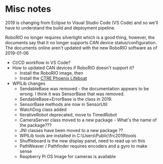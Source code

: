 # Misc notes

2019 is changing from Eclipse to Visual Studio Code (VS Code) and so
we'll have to understand the build and deployment pipeline.

RoboRIO no longer requires silverlight which is a good thing, however,
the documents say that it no longer supports CAN device
status/configuration. The documents online aren't updated with the new
RoboRIO software as of 2019-01-06

* CI/CD workflow in VS Code?
* How to updated CAN devices if RoboRIO doesn't support it?
  * Install the RoboRIO image, then
  * Install the [CTRE Phoenix Lifeboat](https://github.com/CrossTheRoadElec/Phoenix-Documentation#before-you-write-any-software)
* WPILib changes
  * SendableBase was removed - the documentation appears to be wrong. I think it was SensorBase that was removed.
  * SendableBase+ErrorBase is the class in 2019.
  * SensorBase methods are now in SensorUtil
  * WatchDog class added
  * IterativeRobot deprecated, move to TimedRobot
  * CameraServer class moved to a new package - What's the name of the package???
  * JNI classes have been moved to a new package ??
  * WPILib tools are installed in C:\Users\Public\frc2019\tools
  * Shuffleboard is the new display panel, need to read up on this
  * PathWeaver / Pathfinder requires encoders and a gyro to make sense
  * Raspberry Pi OS Image for cameras is available


